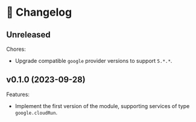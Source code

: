 # 🔖 Changelog

## Unreleased

Chores:

- Upgrade compatible `google` provider versions to support `5.*.*`.

## v0.1.0 (2023-09-28)

Features:

- Implement the first version of the module, supporting services of type `google.cloudRun`.

